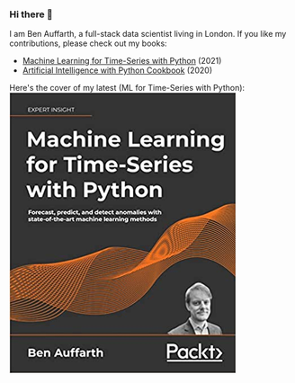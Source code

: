 ### Hi there 👋

I am Ben Auffarth, a full-stack data scientist living in London. If you like my contributions, please check out my books:
* [Machine Learning for Time-Series with Python](https://amzn.to/3z1lCSI) (2021)
* [Artificial Intelligence with Python Cookbook](https://amzn.to/3qvEVQc) (2020)

Here's the cover of my latest (ML for Time-Series with Python):
[![amazon](https://github.com/benman1/benman1/raw/main/amazon.png)](https://amzn.to/3z1lCSI)

<!--
**benman1/benman1** is a ✨ _special_ ✨ repository because its `README.md` (this file) appears on your GitHub profile.

Here are some ideas to get you started:

- 🔭 I’m currently working on ...
- 🌱 I’m currently learning ...
- 👯 I’m looking to collaborate on ...
- 🤔 I’m looking for help with ...
- 💬 Ask me about ...
- 📫 How to reach me: ...
- 😄 Pronouns: ...
- ⚡ Fun fact: ...
-->
